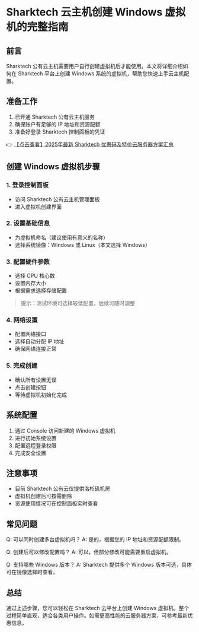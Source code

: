 # Sharktech 云主机创建 Windows 虚拟机的完整指南

## 前言
Sharktech 公有云主机需要用户自行创建虚拟机后才能使用。本文将详细介绍如何在 Sharktech 平台上创建 Windows 系统的虚拟机，帮助您快速上手云主机配置。

## 准备工作
1. 已开通 Sharktech 公有云主机服务
2. 确保账户有足够的 IP 地址和资源配额
3. 准备好登录 Sharktech 控制面板的凭证

👉 [【点击查看】2025年最新 Sharktech 优惠码及特价云服务器方案汇总](https://bit.ly/Sharktech)

## 创建 Windows 虚拟机步骤

### 1. 登录控制面板
- 访问 Sharktech 公有云主机管理面板
- 进入虚拟机创建界面

### 2. 设置基础信息
- 为虚拟机命名（建议使用有意义的名称）
- 选择系统镜像：Windows 或 Linux（本文选择 Windows）

### 3. 配置硬件参数
- 选择 CPU 核心数
- 设置内存大小
- 根据需求选择存储配置

> 提示：测试环境可选择较低配置，后续可随时调整

### 4. 网络设置
- 配置网络接口
- 选择自动分配 IP 地址
- 确保网络连接正常

### 5. 完成创建
- 确认所有设置无误
- 点击创建按钮
- 等待虚拟机初始化完成

## 系统配置
1. 通过 Console 访问新建的 Windows 虚拟机
2. 进行初始系统设置
3. 配置远程登录权限
4. 完成安全设置

## 注意事项
- 目前 Sharktech 公有云仅提供洛杉矶机房
- 虚拟机创建后可按需删除
- 资源使用情况可在控制面板实时查看

## 常见问题
Q: 可以同时创建多台虚拟机吗？
A: 是的，根据您的 IP 地址和资源配额限制。

Q: 创建后可以修改配置吗？
A: 可以，但部分修改可能需要重启虚拟机。

Q: 支持哪些 Windows 版本？
A: Sharktech 提供多个 Windows 版本可选，具体可在镜像选择时查看。

## 总结
通过上述步骤，您可以轻松在 Sharktech 云平台上创建 Windows 虚拟机。整个过程简单直观，适合各类用户操作。如需更高性能的云服务器方案，可参考最新优惠信息。